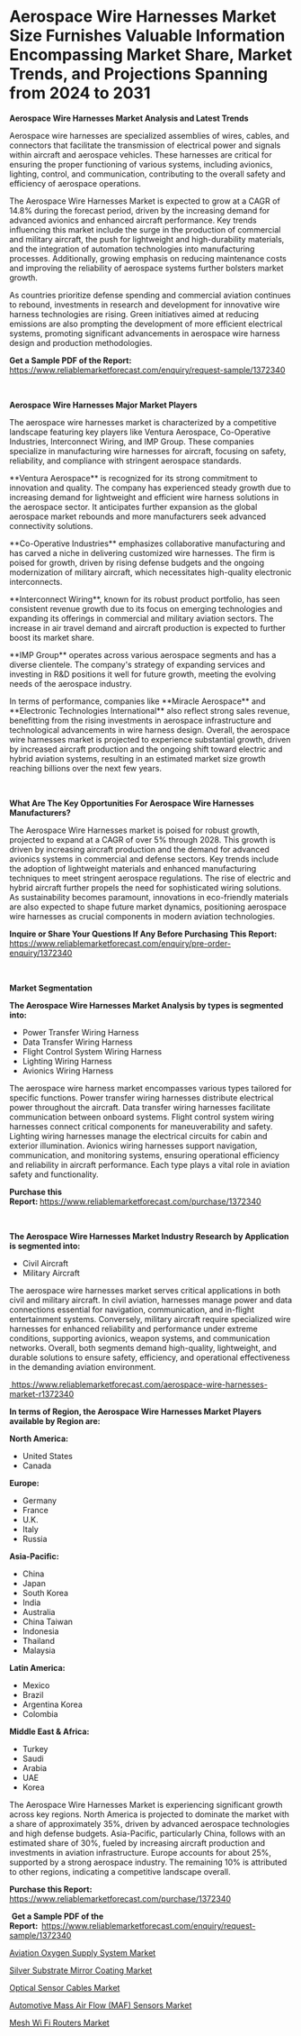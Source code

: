 <p><h1>Aerospace Wire Harnesses Market Size Furnishes Valuable Information Encompassing Market Share, Market Trends, and Projections Spanning from 2024 to 2031</h1></p><p><strong>Aerospace Wire Harnesses Market Analysis and Latest Trends</strong></p>
<p><p>Aerospace wire harnesses are specialized assemblies of wires, cables, and connectors that facilitate the transmission of electrical power and signals within aircraft and aerospace vehicles. These harnesses are critical for ensuring the proper functioning of various systems, including avionics, lighting, control, and communication, contributing to the overall safety and efficiency of aerospace operations.</p><p>The Aerospace Wire Harnesses Market is expected to grow at a CAGR of 14.8% during the forecast period, driven by the increasing demand for advanced avionics and enhanced aircraft performance. Key trends influencing this market include the surge in the production of commercial and military aircraft, the push for lightweight and high-durability materials, and the integration of automation technologies into manufacturing processes. Additionally, growing emphasis on reducing maintenance costs and improving the reliability of aerospace systems further bolsters market growth.</p><p>As countries prioritize defense spending and commercial aviation continues to rebound, investments in research and development for innovative wire harness technologies are rising. Green initiatives aimed at reducing emissions are also prompting the development of more efficient electrical systems, promoting significant advancements in aerospace wire harness design and production methodologies.</p></p>
<p><strong>Get a Sample PDF of the Report:&nbsp;</strong> <a href="https://www.reliablemarketforecast.com/enquiry/request-sample/1372340?utm_campaign=1110&utm_medium=2&utm_source=Github&utm_content=ia&utm_term=11102024&utm_id=aerospace-wire-harnesses">https://www.reliablemarketforecast.com/enquiry/request-sample/1372340</a></p>
<p>&nbsp;</p>
<p><strong>Aerospace Wire Harnesses Major Market Players</strong></p>
<p><p>The aerospace wire harnesses market is characterized by a competitive landscape featuring key players like Ventura Aerospace, Co-Operative Industries, Interconnect Wiring, and IMP Group. These companies specialize in manufacturing wire harnesses for aircraft, focusing on safety, reliability, and compliance with stringent aerospace standards.</p><p>**Ventura Aerospace** is recognized for its strong commitment to innovation and quality. The company has experienced steady growth due to increasing demand for lightweight and efficient wire harness solutions in the aerospace sector. It anticipates further expansion as the global aerospace market rebounds and more manufacturers seek advanced connectivity solutions.</p><p>**Co-Operative Industries** emphasizes collaborative manufacturing and has carved a niche in delivering customized wire harnesses. The firm is poised for growth, driven by rising defense budgets and the ongoing modernization of military aircraft, which necessitates high-quality electronic interconnects.</p><p>**Interconnect Wiring**, known for its robust product portfolio, has seen consistent revenue growth due to its focus on emerging technologies and expanding its offerings in commercial and military aviation sectors. The increase in air travel demand and aircraft production is expected to further boost its market share.</p><p>**IMP Group** operates across various aerospace segments and has a diverse clientele. The company's strategy of expanding services and investing in R&D positions it well for future growth, meeting the evolving needs of the aerospace industry.</p><p>In terms of performance, companies like **Miracle Aerospace** and **Electronic Technologies International** also reflect strong sales revenue, benefitting from the rising investments in aerospace infrastructure and technological advancements in wire harness design. Overall, the aerospace wire harnesses market is projected to experience substantial growth, driven by increased aircraft production and the ongoing shift toward electric and hybrid aviation systems, resulting in an estimated market size growth reaching billions over the next few years.</p></p>
<p>&nbsp;</p>
<p><strong>What Are The Key Opportunities For Aerospace Wire Harnesses Manufacturers?</strong></p>
<p><p>The Aerospace Wire Harnesses market is poised for robust growth, projected to expand at a CAGR of over 5% through 2028. This growth is driven by increasing aircraft production and the demand for advanced avionics systems in commercial and defense sectors. Key trends include the adoption of lightweight materials and enhanced manufacturing techniques to meet stringent aerospace regulations. The rise of electric and hybrid aircraft further propels the need for sophisticated wiring solutions. As sustainability becomes paramount, innovations in eco-friendly materials are also expected to shape future market dynamics, positioning aerospace wire harnesses as crucial components in modern aviation technologies.</p></p>
<p><strong>Inquire or Share Your Questions If Any Before Purchasing This Report:</strong> <a href="https://www.reliablemarketforecast.com/enquiry/pre-order-enquiry/1372340?utm_campaign=1110&utm_medium=2&utm_source=Github&utm_content=ia&utm_term=11102024&utm_id=aerospace-wire-harnesses">https://www.reliablemarketforecast.com/enquiry/pre-order-enquiry/1372340</a></p>
<p>&nbsp;</p>
<p><strong>Market Segmentation</strong></p>
<p><strong>The Aerospace Wire Harnesses Market Analysis by types is segmented into:</strong></p>
<p><ul><li>Power Transfer Wiring Harness</li><li>Data Transfer Wiring Harness</li><li>Flight Control System Wiring Harness</li><li>Lighting Wiring Harness</li><li>Avionics Wiring Harness</li></ul></p>
<p><p>The aerospace wire harness market encompasses various types tailored for specific functions. Power transfer wiring harnesses distribute electrical power throughout the aircraft. Data transfer wiring harnesses facilitate communication between onboard systems. Flight control system wiring harnesses connect critical components for maneuverability and safety. Lighting wiring harnesses manage the electrical circuits for cabin and exterior illumination. Avionics wiring harnesses support navigation, communication, and monitoring systems, ensuring operational efficiency and reliability in aircraft performance. Each type plays a vital role in aviation safety and functionality.</p></p>
<p><strong>Purchase this Report:&nbsp;</strong><a href="https://www.reliablemarketforecast.com/purchase/1372340?utm_campaign=1110&utm_medium=2&utm_source=Github&utm_content=ia&utm_term=11102024&utm_id=aerospace-wire-harnesses">https://www.reliablemarketforecast.com/purchase/1372340</a></p>
<p>&nbsp;</p>
<p><strong>The Aerospace Wire Harnesses Market Industry Research by Application is segmented into:</strong></p>
<p><ul><li>Civil Aircraft</li><li>Military Aircraft</li></ul></p>
<p><p>The aerospace wire harnesses market serves critical applications in both civil and military aircraft. In civil aviation, harnesses manage power and data connections essential for navigation, communication, and in-flight entertainment systems. Conversely, military aircraft require specialized wire harnesses for enhanced reliability and performance under extreme conditions, supporting avionics, weapon systems, and communication networks. Overall, both segments demand high-quality, lightweight, and durable solutions to ensure safety, efficiency, and operational effectiveness in the demanding aviation environment.</p></p>
<p><a href="https://www.reliablemarketforecast.com/aerospace-wire-harnesses-market-r1372340?utm_campaign=1110&utm_medium=2&utm_source=Github&utm_content=ia&utm_term=11102024&utm_id=aerospace-wire-harnesses">&nbsp;https://www.reliablemarketforecast.com/aerospace-wire-harnesses-market-r1372340</a></p>
<p><strong>In terms of Region, the Aerospace Wire Harnesses Market Players available by Region are:</strong></p>
<p>
    <p> <strong> North America: </strong>
        <ul>
            <li>United States</li>
            <li>Canada</li>
        </ul>
        </p> 
    <p> <strong> Europe: </strong>
        <ul>
            <li>Germany</li>
            <li>France</li>
            <li>U.K.</li>
            <li>Italy</li>
            <li>Russia</li>
        </ul>
        </p> 
    <p> <strong> Asia-Pacific: </strong>
        <ul>
            <li>China</li>
            <li>Japan</li>
            <li>South Korea</li>
            <li>India</li>
            <li>Australia</li>
            <li>China Taiwan</li>
            <li>Indonesia</li>
            <li>Thailand</li>
            <li>Malaysia</li>
        </ul>
        </p> 
    <p> <strong> Latin America: </strong>
        <ul>
            <li>Mexico</li>
            <li>Brazil</li>
            <li>Argentina Korea</li>
            <li>Colombia</li>
        </ul>
        </p> 
    <p> <strong> Middle East & Africa: </strong>
        <ul>
            <li>Turkey</li>
            <li>Saudi</li>
            <li>Arabia</li>
            <li>UAE</li>
            <li>Korea</li>
        </ul>
    </p>
    </p>
<p><p>The Aerospace Wire Harnesses Market is experiencing significant growth across key regions. North America is projected to dominate the market with a share of approximately 35%, driven by advanced aerospace technologies and high defense budgets. Asia-Pacific, particularly China, follows with an estimated share of 30%, fueled by increasing aircraft production and investments in aviation infrastructure. Europe accounts for about 25%, supported by a strong aerospace industry. The remaining 10% is attributed to other regions, indicating a competitive landscape overall.</p></p>
<p><strong>Purchase this Report: </strong><a href="https://www.reliablemarketforecast.com/purchase/1372340?utm_campaign=1110&utm_medium=2&utm_source=Github&utm_content=ia&utm_term=11102024&utm_id=aerospace-wire-harnesses">https://www.reliablemarketforecast.com/purchase/1372340</a></p>
<p>&nbsp;<strong>Get a Sample PDF of the Report:&nbsp;&nbsp;</strong><a href="https://www.reliablemarketforecast.com/enquiry/request-sample/1372340?utm_campaign=1110&utm_medium=2&utm_source=Github&utm_content=ia&utm_term=11102024&utm_id=aerospace-wire-harnesses">https://www.reliablemarketforecast.com/enquiry/request-sample/1372340</a></p>
<p><strong></strong></p>
<p><p><a href="https://www.linkedin.com/pulse/aviation-oxygen-supply-system-industry-analysis-report-its-market-pk4pe?utm_campaign=1110&utm_medium=2&utm_source=Github&utm_content=ia&utm_term=11102024&utm_id=aerospace-wire-harnesses">Aviation Oxygen Supply System Market</a></p><p><a href="https://www.linkedin.com/pulse/global-silver-substrate-mirror-coating-market-analysis-ikj0c?utm_campaign=1110&utm_medium=2&utm_source=Github&utm_content=ia&utm_term=11102024&utm_id=aerospace-wire-harnesses">Silver Substrate Mirror Coating Market</a></p><p><a href="https://issuu.com/reportprime-2/docs/optical-sensor-cables-market-size-2_dc05ce4691d197?utm_campaign=1110&utm_medium=2&utm_source=Github&utm_content=ia&utm_term=11102024&utm_id=aerospace-wire-harnesses">Optical Sensor Cables Market</a></p><p><a href="https://www.linkedin.com/pulse/future-innovation-global-automotive-mass-air-flow-maf-sensors-hurpc?utm_campaign=1110&utm_medium=2&utm_source=Github&utm_content=ia&utm_term=11102024&utm_id=aerospace-wire-harnesses">Automotive Mass Air Flow (MAF) Sensors Market</a></p><p><a href="https://issuu.com/reportprime-2/docs/mesh-wi-fi-routers-market-size-2030_66cf9f0122cedb?utm_campaign=1110&utm_medium=2&utm_source=Github&utm_content=ia&utm_term=11102024&utm_id=aerospace-wire-harnesses">Mesh Wi Fi Routers Market</a></p></p>